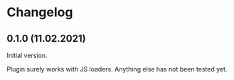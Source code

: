 # Changelog

## 0.1.0 (11.02.2021)

Initial version.

Plugin surely works with JS loaders. Anything else has not been tested yet.

